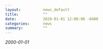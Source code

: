 ```yaml
---
layout:          news_default
title:           ""
date:            2020-01-01 12:00:00 -0400
categories:      news
summary:         ""
---
```


_2000-01-01_